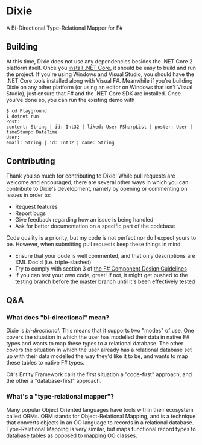 # Dixie
A Bi-Directional Type-Relational Mapper for F#

## Building
At this time, Dixie does not use any dependencies besides the .NET Core 2 platform itself.
Once you [install .NET Core](https://www.microsoft.com/net/download), it should be easy to build and run the project. If you're using
Windows and Visual Studio, you should have the .NET Core tools installed along with Visual F#. Meanwhile if you're building Dixie on any other platform
(or using an editor on Windows that isn't Visual Studio), just ensure that F# and the .NET Core SDK are installed. Once you've done so, you can run the existing demo with
```
$ cd Playground
$ dotnet run
Post:
content: String | id: Int32 | liked: User FSharpList | poster: User | timeStamp: DateTime
User:
email: String | id: Int32 | name: String
```
## Contributing
Thank you so much for contributing to Dixie! While pull requests are welcome and encouraged, there are several other ways in which
you can contribute to Dixie's development, namely by opening or commenting on issues in order to:
* Request features
* Report bugs
* Give feedback regarding how an issue is being handled
* Ask for better documentation on a specific part of the codebase

Code quality is a priority, but my code is not perfect nor do I expect yours to be. However, when submitting pull requests keep these things in mind:
* Ensure that your code is well commented, and that only descriptions are XML Doc'd (i.e. triple-slashed)
* Try to comply with section 3 of [the F# Component Design Guidelines](http://fsharp.org/specs/component-design-guidelines/#3-guidelines-for-f-facing-libraries)
* If you can test your own code, great! If not, it might get pushed to the testing branch before the master branch until it's been effectively tested

## Q&A
### What does "bi-directional" mean?
Dixie is _bi-directional_. This means that it supports two "modes" of use. One covers the situation in which the user has modelled their data in native F# types and wants to map these types to a relational database. The other covers the situation in which the user already has a relational database set up with their data modelled the way they'd like it to be, and wants to map these tables to native F# types.

C#'s Entity Framework calls the first situation a "code-first" approach, and the other a "database-first" approach.

### What's a "type-relational mapper"?
Many popular Object Oriented languages have tools within their ecosystem called ORMs. ORM stands for Object-Relational Mapping, and is a technique that converts objects in an OO language to records in a relational database. Type-Relational Mapping is very similar, but maps functional record types to database tables as opposed to mapping OO classes.

